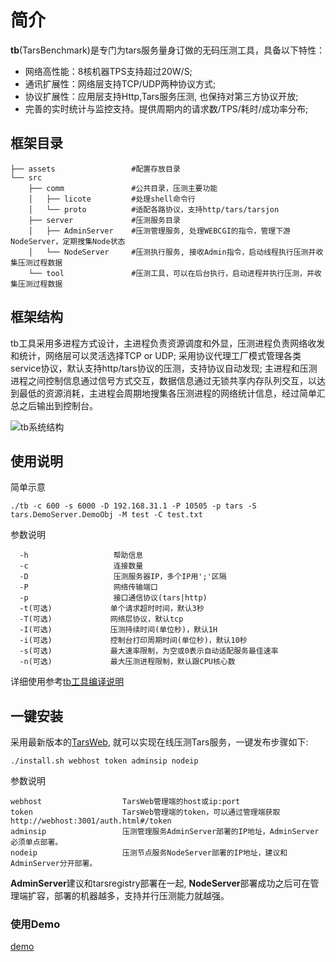 # 简介

**tb**(TarsBenchmark)是专门为tars服务量身订做的无码压测工具，具备以下特性：

 - 网络高性能：8核机器TPS支持超过20W/S;
 - 通讯扩展性：网络层支持TCP/UDP两种协议方式;
 - 协议扩展性：应用层支持Http,Tars服务压测, 也保持对第三方协议开放;
 - 完善的实时统计与监控支持。提供周期内的请求数/TPS/耗时/成功率分布;

## 框架目录

```
├── assets                 #配置存放目录
└── src
    ├── comm               #公共目录，压测主要功能
    │   ├── licote         #处理shell命令行
    │   └── proto          #适配各路协议，支持http/tars/tarsjon
    ├── server             #压测服务目录
    │   ├── AdminServer    #压测管理服务, 处理WEBCGI的指令，管理下游NodeServer，定期搜集Node状态
    │   └── NodeServer     #压测执行服务, 接收Admin指令，启动线程执行压测并收集压测过程数据
    └── tool               #压测工具，可以在后台执行，启动进程并执行压测，并收集压测过程数据
```

## 框架结构

tb工具采用多进程方式设计，主进程负责资源调度和外显，压测进程负责网络收发和统计，网络层可以灵活选择TCP or UDP; 采用协议代理工厂模式管理各类service协议，默认支持http/tars协议的压测，支持协议自动发现; 主进程和压测进程之间控制信息通过信号方式交互，数据信息通过无锁共享内存队列交互，以达到最低的资源消耗，主进程会周期地搜集各压测进程的网络统计信息，经过简单汇总之后输出到控制台。

![tb系统结构](https://github.com/TarsCloud/TarsDocs/blob/master/assets/tb-platform.png)

## 使用说明

简单示意
```text
./tb -c 600 -s 6000 -D 192.168.31.1 -P 10505 -p tars -S tars.DemoServer.DemoObj -M test -C test.txt
```
参数说明
```text
  -h                   帮助信息
  -c                   连接数量
  -D                   压测服务器IP，多个IP用';'区隔
  -P                   网络传输端口
  -p                   接口通信协议(tars|http)
  -t(可选)             单个请求超时时间，默认3秒
  -T(可选)             网络层协议，默认tcp
  -I(可选)             压测持续时间(单位秒)，默认1H
  -i(可选)             控制台打印周期时间(单位秒)，默认10秒
  -s(可选)             最大速率限制，为空或0表示自动适配服务最佳速率
  -n(可选)             最大压测进程限制，默认跟CPU核心数
```

详细使用参考[tb工具编译说明](https://github.com/TarsCloud/TarsDocs/blob/master/benchmark/develop.md)

## <a id="QuickStart"></a>一键安装

采用最新版本的[TarsWeb](https://github.com/TarsCloud/TarsWeb), 就可以实现在线压测Tars服务，一键发布步骤如下:
```shell
./install.sh webhost token adminsip nodeip
```

参数说明
```text
webhost                  TarsWeb管理端的host或ip:port
token                    TarsWeb管理端的token，可以通过管理端获取http://webhost:3001/auth.html#/token
adminsip                 压测管理服务AdminServer部署的IP地址，AdminServer必须单点部署。
nodeip                   压测节点服务NodeServer部署的IP地址，建议和AdminServer分开部署。
```

**AdminServer**建议和tarsregistry部署在一起, **NodeServer**部署成功之后可在管理端扩容，部署的机器越多，支持并行压测能力就越强。

### 使用Demo
[demo](assets/demo_cn.gif)

